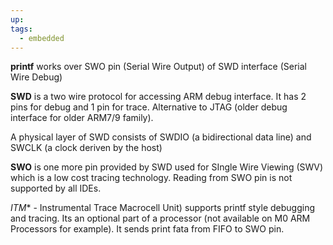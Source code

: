 ```yaml
---
up: 
tags:
  - embedded
---
```

**printf** works over SWO pin (Serial Wire Output) of SWD interface
(Serial Wire Debug)

**SWD** is a two wire protocol for accessing ARM debug interface. It has
2 pins for debug and 1 pin for trace. Alternative to JTAG (older debug
interface for older ARM7/9 family).

A physical layer of SWD consists of SWDIO (a bidirectional data line) and
SWCLK (a clock deriven by the host)

**SWO** is one more pin provided by SWD used for SIngle Wire Viewing 
(SWV) which is a low cost tracing technology. Reading from SWO pin is
not supported by all IDEs.

*ITM** - Instrumental Trace Macrocell Unit) supports printf style 
debugging and tracing. Its an optional part of a processor (not available
on M0 ARM Processors for example). It sends print fata from FIFO to
SWO pin.